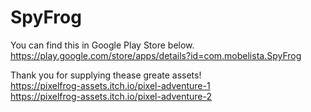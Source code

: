 # SpyFrog

You can find this in Google Play Store below.<br>
https://play.google.com/store/apps/details?id=com.mobelista.SpyFrog

Thank you for supplying thease greate assets!<br>
https://pixelfrog-assets.itch.io/pixel-adventure-1<br>
https://pixelfrog-assets.itch.io/pixel-adventure-2
